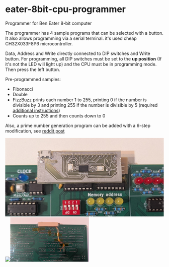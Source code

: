 # eater-8bit-cpu-programmer
Programmer for Ben Eater 8-bit computer

The programmer has 4 sample programs that can be selected with a button. It also allows programming via a serial terminal. it's used cheap CH32X033F8P6 microcontroller.

Data, Address and Write directly connected to DIP switches and Write button. For programming, all DIP switches must be set to the **up position** (If it's not the LED will light up) and the CPU must be in programming mode. Then press the left button.

Pre-programmed samples:
- Fibonacci
- Double
- FizzBuzz prints each number 1 to 255, printing 0 if the number is divisible by 3 and printing 255 if the number is divisible by 5 (required [additional instructions](https://github.com/procks/eater-8bit-cpu-programmer/tree/main/software/microcode-eeprom-programmer))
- Counts up to 255 and then counts down to 0

Also, a prime number generation program can be added with a 6-step modification, see [reddit post](https://www.reddit.com/r/beneater/comments/1lnd37j/primes_on_the_8bit_cpu/)

![programmer](https://github.com/procks/eater-8bit-cpu-programmer/blob/main/resources/programmer.jpg)
<img src="https://github.com/user-attachments/assets/5d55bb16-5db1-4cf6-8fc0-9f7c38e01131" width="250"><img src="https://github.com/procks/eater-8bit-cpu-programmer/blob/main/resources/cpu-back.jpg" width="250">

